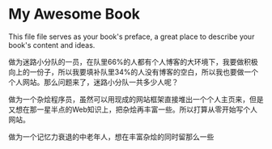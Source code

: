 # My Awesome Book

This file file serves as your book's preface, a great place to describe your book's content and ideas.

做为迷路小分队的一员，在队里66%的人都有个人博客的大环境下，我要做积极向上的一份子，所以我要填补队里34%的人没有博客的空白，所以我也要做一个个人网站。那么问题来了，迷路小分队一共多少人呢？

做为一个杂烩程序员，虽然可以用现成的网站框架直接堆出一个个人主页来，但是又想在那一星半点的Web知识上，把杂烩再丰富一些。所以打算从零开始写个人网站。

做为一个记忆力衰退的中老年人，想在丰富杂烩的同时留那么一些

